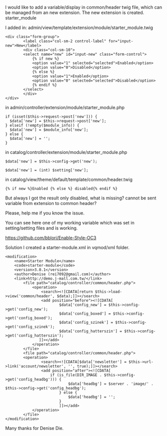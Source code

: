 I would like to add a variable/display in common/header twig file, which can be managed from an new extension. The new extension is created. starter_module

I added in: admin/view/template/extension/module/starter_module.twig


```
<div class="form-group">
        <label class="col-sm-2 control-label" for="input-new">New</label>
        <div class="col-sm-10">
        <select name="new" id="input-new" class="form-control">
            {% if new %}
            <option value="1" selected="selected">Enabled</option>
            <option value="0">Disabled</option>
            {% else %}
            <option value="1">Enabled</option>
            <option value="0" selected="selected">Disabled</option>
            {% endif %}
        </select>
        </div>
</div>
```

in admin/controller/extension/module/starter_module.php

```
if (isset($this->request->post['new'])) {
  $data['new'] = $this->request->post['new'];
} elseif (!empty($module_info)) {
  $data['new'] = $module_info['new'];
} else {
  $data['new'] = '';
}
```

in catalog/controller/extension/module/starter_module.php

```
$data['new'] = $this->config->get('new');

$data['new'] = (int) $setting['new'];  

```

in catalog/view/theme/default/template/common/header.twig

```
{% if new %}Enabled {% else %} disabled{% endif %}
```

But always I got the result only disabled, what is missing? cannot be sent variable from extension to common header?

Please, help me if you know the issue.

You can see here one of my working variable which was set in setting/setting files and is working.

https://github.com/bblori/Enable-Style-OC3

Solution I created a starter-module.xml in vqmod/xml folder.

```
<modification>
    <name>Starter Module</name>
    <code>starter-module</code>
    <version>3.0.1</version>
    <author>Denise (rei7092@gmail.com)</author>
    <link>http://demo.j-mall.com.tw/</link>
		<file path="catalog/controller/common/header.php">
			<operation>
				<search><![CDATA[return $this->load->view('common/header', $data);]]></search>
				<add position="before"><![CDATA[
	                    $data['config_new'] = $this->config->get('config_new');	
						$data['config_boxed'] = $this->config->get('config_boxed');
						$data['config_szinek'] = $this->config->get('config_szinek');
						$data['config_hatterszin'] = $this->config->get('config_hatterszin');
	           ]]></add>
	        </operation>
	    </file>
	    <file path="catalog/controller/common/header.php">
	    <operation>
				<search><![CDATA[$data['newsletter'] = $this->url->link('account/newsletter', '', true);]]></search>
				<add position="after"><![CDATA[
					if (is_file(DIR_IMAGE . $this->config->get('config_headbg'))) {
							$data['headbg'] = $server . 'image/' . $this->config->get('config_headbg');
						} else {
							$data['headbg'] = '';
						}
						]]></add>
	        </operation>
	    </file>
</modification>

```

Many thanks for Denise Die.